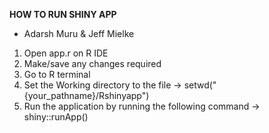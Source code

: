 **HOW TO RUN SHINY APP**
- Adarsh Muru & Jeff Mielke

1) Open app.r on R IDE
2) Make/save any changes required
3) Go to R terminal
4) Set the Working directory to the file -> setwd("{your_pathname}/Rshinyapp")
5) Run the application by running the following command -> shiny::runApp()

